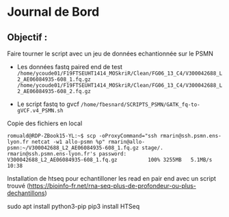 # Journal de Bord



## Objectif : 
Faire tourner le script avec un jeu de données echantionnée sur le PSMN

- Les données fastq paired end de test 
`/home/ycoude01/F19FTSEUHT1414_MOSkriR/Clean/FG06_13_C4/V300042688_L2_AE06084935-608_1.fq.gz /home/ycoude01/F19FTSEUHT1414_MOSkriR/Clean/FG06_13_C4/V300042688_L2_AE06084935-608_2.fq.gz`

- Le script fastq to gvcf  `/home/fbesnard/SCRIPTS_PSMN/GATK_fq-to-gVCF.v4_PSMN.sh`

Copie des fichiers en local 
```
romuald@RDP-ZBook15-YL:~$ scp -oProxyCommand="ssh rmarin@ssh.psmn.ens-lyon.fr netcat -w1 allo-psmn %p" rmarin@allo-psmn:~/V300042688_L2_AE06084935-608_1.fq.gz stage/.
rmarin@ssh.psmn.ens-lyon.fr's password: 
V300042688_L2_AE06084935-608_1.fq.gz          100% 3255MB   5.1MB/s   10:38 
```

Installation de htseq pour echantilloner les read en pair end avec un script trouvé (https://bioinfo-fr.net/rna-seq-plus-de-profondeur-ou-plus-dechantillons)

sudo apt install python3-pip
pip3 install HTSeq